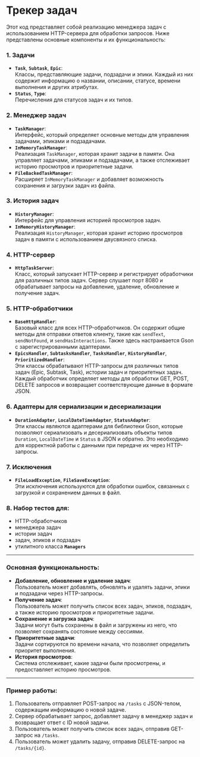 # Трекер задач

Этот код представляет собой реализацию менеджера задач с использованием HTTP-сервера для обработки запросов. Ниже представлены основные компоненты и их функциональность:

### 1. **Задачи**
- **`Task`**, **`Subtask`**, **`Epic`**:  
  Классы, представляющие задачи, подзадачи и эпики. Каждый из них содержит информацию о названии, описании, статусе, времени выполнения и других атрибутах.
- **`Status`**, **`Type`**:  
  Перечисления для статусов задач и их типов.

### 2. **Менеджер задач**
- **`TaskManager`**:  
  Интерфейс, который определяет основные методы для управления задачами, эпиками и подзадачами.
- **`InMemoryTaskManager`**:  
  Реализация `TaskManager`, которая хранит задачи в памяти. Она управляет задачами, эпиками и подзадачами, а также отслеживает историю просмотров и приоритетные задачи.
- **`FileBackedTaskManager`**:  
  Расширяет `InMemoryTaskManager` и добавляет возможность сохранения и загрузки задач из файла.

### 3. **История задач**
- **`HistoryManager`**:  
  Интерфейс для управления историей просмотров задач.
- **`InMemoryHistoryManager`**:  
  Реализация `HistoryManager`, которая хранит историю просмотров задач в памяти с использованием двусвязного списка.

### 4. **HTTP-сервер**
- **`HttpTaskServer`**:  
  Класс, который запускает HTTP-сервер и регистрирует обработчики для различных типов задач. Сервер слушает порт 8080 и обрабатывает запросы на добавление, удаление, обновление и получение задач.

### 5. **HTTP-обработчики**
- **`BaseHttpHandler`**:  
  Базовый класс для всех HTTP-обработчиков. Он содержит общие методы для отправки ответов клиенту, такие как `sendText`, `sendNotFound`, и `sendHasInteractions`. Также здесь настраивается Gson с зарегистрированными адаптерами.
- **`EpicsHandler`**, **`SubtasksHandler`**, **`TasksHandler`**, **`HistoryHandler`**, **`PrioritizedHandler`**:  
  Эти классы обрабатывают HTTP-запросы для различных типов задач (Epic, Subtask, Task), истории задач и приоритетных задач. Каждый обработчик определяет методы для обработки GET, POST, DELETE запросов и возвращает соответствующие данные в формате JSON.

### 6. **Адаптеры для сериализации и десериализации**
- **`DurationAdapter`**, **`LocalDateTimeAdapter`**, **`StatusAdapter`**:  
  Эти классы являются адаптерами для библиотеки Gson, которые позволяют сериализовать и десериализовать объекты типов `Duration`, `LocalDateTime` и `Status` в JSON и обратно. Это необходимо для корректной работы с данными при передаче их через HTTP-запросы.

### 7. **Исключения**
- **`FileLoadException`**, **`FileSaveException`**:  
  Эти исключения используются для обработки ошибок, связанных с загрузкой и сохранением данных в файл.

### 8. **Набор тестов для:**
- HTTP-обработчиков
- менеджера задач
- истории задач
- задач, эпиков и подзадач
- утилитного класса **`Managers`**

---

### Основная функциональность:
- **Добавление, обновление и удаление задач**:<br>Пользователь может добавлять, обновлять и удалять задачи, эпики и подзадачи через HTTP-запросы.
- **Получение задач**:<br>Пользователь может получить список всех задач, эпиков, подзадач, а также историю просмотров и приоритетные задачи.
- **Сохранение и загрузка задач**:<br>Задачи могут быть сохранены в файл и загружены из него, что позволяет сохранять состояние между сессиями.
- **Приоритетные задачи**:<br>Задачи сортируются по времени начала, что позволяет определить приоритет выполнения.
- **История просмотров**:<br>Система отслеживает, какие задачи были просмотрены, и предоставляет историю просмотров.

---

### Пример работы:
1. Пользователь отправляет POST-запрос на `/tasks` с JSON-телом, содержащим информацию о новой задаче.
2. Сервер обрабатывает запрос, добавляет задачу в менеджер задач и возвращает ответ с ID новой задачи.
3. Пользователь может получить список всех задач, отправив GET-запрос на `/tasks`.
4. Пользователь может удалить задачу, отправив DELETE-запрос на `/tasks/{id}`.
